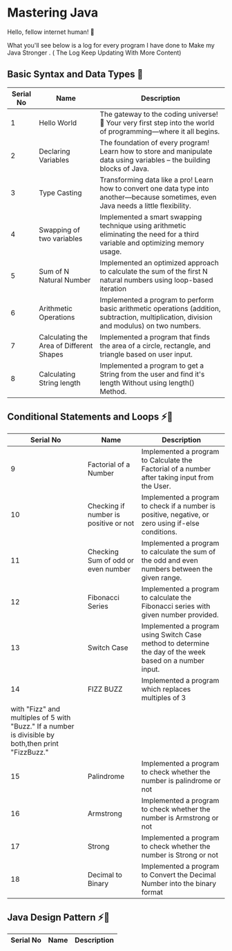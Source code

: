 # Mastering Java

Hello, fellow internet human! 👋

What you'll see below is a log for every program I have done to Make my Java Stronger . ( The Log Keep Updating With More Content)

## Basic Syntax and Data Types 🐣
| Serial No                       | Name                                                                                                              |    Description 
|---------------------------|-----------------------------------------------------------------------------------------------------------------------|--------------------------------------------|
|    1    | Hello World |       The gateway to the coding universe! 🚀 Your very first step into the world of programming—where it all begins.                                        |
|    2    | Declaring Variables |       The foundation of every program! Learn how to store and manipulate data using variables – the building blocks of Java.                          |
|    3    | Type Casting  |       Transforming data like a pro! Learn how to convert one data type into another—because sometimes, even Java needs a little flexibility.      |
|    4    | Swapping of two variables |       Implemented a smart swapping technique using arithmetic eliminating the need for a third variable and optimizing memory usage.                          |
|    5    | Sum of N Natural Number |       Implemented an optimized approach to calculate the sum of the first N natural numbers using loop-based iteration                          |
|    6    | Arithmetic Operations |       Implemented a program to perform basic arithmetic operations (addition, subtraction, multiplication, division and modulus) on two numbers.                          |
|    7    | Calculating the Area of Different Shapes |         Implemented a program that finds the area of a circle, rectangle, and triangle based on user input.                      |
|    8    | Calculating String length |         Implemented a program to get a String from the user and find it's length Without using length() Method.                     |

## Conditional Statements and Loops ⚡🔄
| Serial No                       | Name                                                                                                              |    Description 
|---------------------------|-----------------------------------------------------------------------------------------------------------------------|--------------------------------------------|
|    9    | Factorial of a Number  |         Implemented a program to Calculate the Factorial of a number after taking input from the User.                  |
|    10    | Checking if number is positive or not |         Implemented a program to check if a number is positive, negative, or zero using if-else conditions.                     |
|    11    | Checking Sum of odd or even number  |         Implemented a program to calculate the sum of the odd and even numbers between the given range.                      |
|    12    | Fibonacci Series  |         Implemented a program to calculate the Fibonacci series with given number provided.                      |
|    13    | Switch Case  |         Implemented a program using Switch Case method to determine the day of the week based on a number input.                      |
|    14    | FIZZ BUZZ  |         Implemented a program which replaces multiples of 3 
with "Fizz" and multiples of 5 with "Buzz." If a number is divisible by both,then print "FizzBuzz."                       |
|    15    | Palindrome  |         Implemented a program to check whether the number is palindrome or not                      |
|    16    | Armstrong  |         Implemented a program to check whether the number is Armstrong or not                      |
|    17    | Strong |         Implemented a program to check whether the number is Strong or not                      |
|    18    | Decimal to Binary  |         Implemented a program to Convert the Decimal Number into the binary format                       |
## Java Design Pattern  ⚡🔄
| Serial No                       | Name                                                                                                              |    Description 
|---------------------------|-----------------------------------------------------------------------------------------------------------------------|--------------------------------------------|
